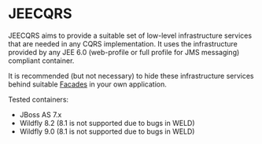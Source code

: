 JEECQRS
=======

JEECQRS aims to provide a suitable set of low-level infrastructure
services that are needed in any CQRS implementation.  It uses the
infrastructure provided by any JEE 6.0 (web-profile or full profile
for JMS messaging) compliant container.

It is recommended (but not necessary) to hide these infrastructure
services behind suitable [Facades](http://c2.com/cgi/wiki?FacadePattern)
in your own application.

Tested containers:
* JBoss AS 7.x
* Wildfly 8.2 (8.1 is not supported due to bugs in WELD)
* Wildfly 9.0 (8.1 is not supported due to bugs in WELD)
